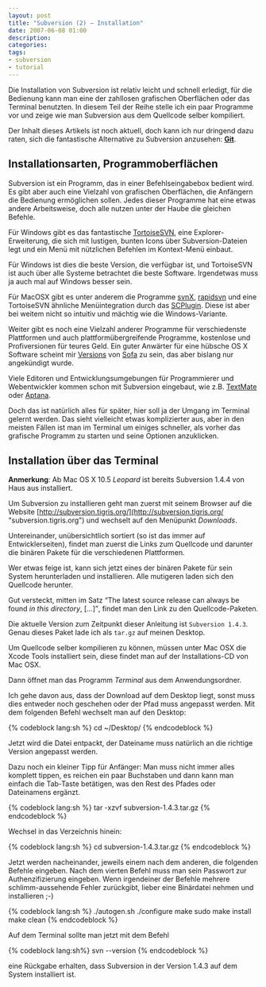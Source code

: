 ```yaml
---
layout: post
title: "Subversion (2) – Installation"
date: 2007-06-08 01:00
description: 
categories:
tags: 
- subversion
- tutorial
---
```


Die Installation von Subversion ist relativ leicht und schnell erledigt, für die Bedienung kann man eine der zahllosen grafischen Oberflächen oder das Terminal benutzten. In diesem Teil der Reihe stelle ich ein paar Programme vor und zeige wie man Subversion aus dem Quellcode selber kompiliert.

<!-- more -->

<div class="hinweis">
<p>Der Inhalt dieses Artikels ist noch aktuell, doch kann ich nur dringend dazu raten, sich die fantastische Alternative zu Subversion anzusehen: <a href="/versionskontrolle-mit-git/"><strong>Git</strong></a>.</p>
</div>

## Installationsarten, Programmoberflächen

Subversion ist ein Programm, das in einer Befehlseingabebox bedient wird. Es gibt aber auch eine Vielzahl von grafischen Oberflächen, die Anfängern die Bedienung ermöglichen sollen. Jedes dieser Programme hat eine etwas andere Arbeitsweise, doch alle nutzen unter der Haube die gleichen Befehle.

Für Windows gibt es das fantastische [TortoiseSVN](http://tortoisesvn.tigris.org/ "tortoisesvn.tigris.org"), eine Explorer-Erweiterung, die sich mit lustigen, bunten Icons über Subversion-Dateien legt und ein Menü mit nützlichen Befehlen im Kontext-Menü einbaut.

Für Windows ist dies die beste Version, die verfügbar ist, und TortoiseSVN ist auch über alle Systeme betrachtet die beste Software. Irgendetwas muss ja auch mal auf Windows besser sein.

Für MacOSX gibt es unter anderem die Programme [svnX](http://www.apple.com/downloads/macosx/development_tools/svnx.html "svnX - Development Tools"), [rapidsvn](http://rapidsvn.tigris.org/ "rapidsvn.tigris.org") und eine TortoiseSVN ähnliche Menüintegration durch das [SCPlugin](http://scplugin.tigris.org/ "scplugin.tigris.org"). Diese ist aber bei weitem nicht so intuitiv und mächtig wie die Windows-Variante.

Weiter gibt es noch eine Vielzahl anderer Programme für verschiedenste Plattformen und auch plattformübergreifende Programme, kostenlose und Profiversionen für teures Geld. Ein guter Anwärter für eine hübsche OS X Software scheint mir [Versions](http://www.versionsapp.com/) von [Sofa](http://www.madebysofa.com/) zu sein, das aber bislang nur angekündigt wurde.

Viele Editoren und Entwicklungsumgebungen für Programmierer und Webentwickler kommen schon mit Subversion eingebaut, wie z.B. [TextMate](http://macromates.com/ "TextMate — The Missing Editor for Mac OS X") oder [Aptana](http://www.aptana.com/ "Aptana: The Web IDE").

Doch das ist natürlich alles für später, hier soll ja der Umgang im Terminal gelernt werden. Das sieht vielleicht etwas komplizierter aus, aber in den meisten Fällen ist man im Terminal um einiges schneller, als vorher das grafische Programm zu starten und seine Optionen anzuklicken.

## Installation über das Terminal

**Anmerkung**: Ab Mac OS X 10.5 *Leopard* ist bereits Subversion 1.4.4 von Haus aus installiert.

Um Subversion zu installieren geht man zuerst mit seinem Browser auf die Website [http://subversion.tigris.org/](http://subversion.tigris.org/ "subversion.tigris.org") und wechselt auf den Menüpunkt *Downloads*.

Untereinander, unübersichtlich sortiert (so ist das immer auf Entwicklerseiten), findet man zuerst die Links zum Quellcode und darunter die binären Pakete für die verschiedenen Plattformen.

Wer etwas feige ist, kann sich jetzt eines der binären Pakete für sein System herunterladen und installieren. Alle mutigeren laden sich den Quellcode herunter.

Gut versteckt, mitten im Satz <q>The latest source release can always be found _in this directory_, […]</q>,  findet man den Link zu den Quellcode-Paketen.

Die aktuelle Version zum Zeitpunkt dieser Anleitung ist `Subversion 1.4.3`.
Genau dieses Paket lade ich als `tar.gz` auf meinen Desktop.

Um Quellcode selber kompilieren zu können, müssen unter Mac OSX die Xcode Tools installiert sein, diese findet man auf der Installations-CD von Mac OSX.

Dann öffnet man das Programm *Terminal* aus dem Anwendungsordner.

Ich gehe davon aus, dass der Download auf dem Desktop liegt, sonst muss dies entweder noch geschehen oder der Pfad muss angepasst werden. Mit dem folgenden Befehl wechselt man auf den Desktop:

{% codeblock lang:sh %}
cd ~/Desktop/
{% endcodeblock %}

Jetzt wird die Datei entpackt, der Dateiname muss natürlich an die richtige Version angepasst werden.

Dazu noch ein kleiner Tipp für Anfänger: Man muss nicht immer alles komplett tippen, es reichen ein paar Buchstaben und dann kann man einfach die Tab-Taste betätigen, was den Rest des Pfades oder Dateinamens ergänzt.

{% codeblock lang:sh %}
tar -xzvf subversion-1.4.3.tar.gz
{% endcodeblock %}

Wechsel in das Verzeichnis hinein:

{% codeblock lang:sh %}
cd subversion-1.4.3.tar.gz
{% endcodeblock %}

Jetzt werden nacheinander, jeweils einem nach dem anderen,  die folgenden Befehle eingeben. Nach dem vierten Befehl muss man sein Passwort zur Authenzifizierung eingeben.
Wenn irgendeiner der Befehle mehrere schlimm-aussehende Fehler zurückgibt, lieber eine Binärdatei nehmen und installieren ;-)

{% codeblock lang:sh %}
./autogen.sh
./configure
make
sudo make install
make clean
{% endcodeblock %}

Auf dem Terminal sollte man jetzt mit dem Befehl

{% codeblock lang:sh%}
  svn --version
{% endcodeblock %}

eine Rückgabe erhalten, dass Subversion in der Version 1.4.3 auf dem System installiert ist.
